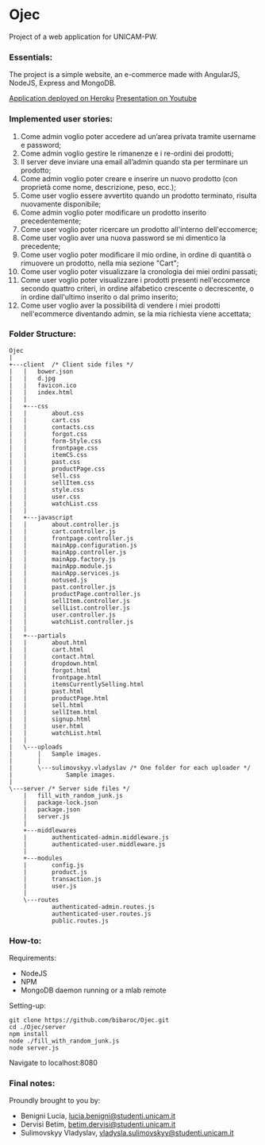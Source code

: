 # Ojec
Project of a web application for UNICAM-PW.

### Essentials: 

The project is a simple website, an e-commerce made with AngularJS, NodeJS, Express and MongoDB.

[Application deployed on Heroku](http://ojec.herokuapp.com)
[Presentation on Youtube](https://www.google.it)

### Implemented user stories:
1. Come admin voglio poter accedere ad un’area privata tramite username e password;
2. Come admin voglio gestire le rimanenze e i re-ordini dei prodotti;
3. Il server deve inviare una email all’admin quando sta per terminare un prodotto;
4. Come admin voglio poter creare e inserire un nuovo prodotto (con proprietà come nome, descrizione, peso, ecc.);
5. Come user voglio essere avvertito quando un prodotto terminato, risulta nuovamente disponibile;
6. Come admin voglio poter modificare un prodotto inserito precedentemente;
7. Come user voglio poter ricercare un prodotto all'interno dell'eccomerce;
8. Come user voglio aver una nuova password se mi dimentico la precedente;  
9. Come user voglio poter modificare il mio ordine, in ordine di quantità o rimuovere un prodotto, nella mia sezione "Cart";
10. Come user voglio poter visualizzare la cronologia dei miei ordini passati;
11. Come user voglio poter visualizzare i prodotti presenti nell'eccomerce secondo quattro criteri, in ordine alfabetico crescente o decrescente, o in ordine dall'ultimo inserito o dal primo inserito;
12. Come user voglio aver la possibilità di vendere i miei prodotti nell'ecommerce diventando admin, se la mia richiesta viene accettata;

### Folder Structure:

    Ojec
    |               
    +---client  /* Client side files */
    |   |   bower.json
    |   |   d.jpg
    |   |   favicon.ico
    |   |   index.html
    |   |   
    |   +---css
    |   |       about.css
    |   |       cart.css
    |   |       contacts.css
    |   |       forgot.css
    |   |       form-Style.css
    |   |       frontpage.css
    |   |       itemCS.css
    |   |       past.css
    |   |       productPage.css
    |   |       sell.css
    |   |       sellItem.css
    |   |       style.css
    |   |       user.css
    |   |       watchList.css
    |   |       
    |   +---javascript
    |   |       about.controller.js
    |   |       cart.controller.js
    |   |       frontpage.controller.js
    |   |       mainApp.configuration.js
    |   |       mainApp.controller.js
    |   |       mainApp.factory.js
    |   |       mainApp.module.js
    |   |       mainApp.services.js
    |   |       notused.js
    |   |       past.controller.js
    |   |       productPage.controller.js
    |   |       sellItem.controller.js
    |   |       sellList.controller.js
    |   |       user.controller.js
    |   |       watchList.controller.js
    |   |       
    |   +---partials
    |   |       about.html
    |   |       cart.html
    |   |       contact.html
    |   |       dropdown.html
    |   |       forgot.html
    |   |       frontpage.html
    |   |       itemsCurrentlySelling.html
    |   |       past.html
    |   |       productPage.html
    |   |       sell.html
    |   |       sellItem.html
    |   |       signup.html
    |   |       user.html
    |   |       watchList.html
    |   |       
    |   \---uploads
    |       |   Sample images.
    |       |   
    |       \---sulimovskyy.vladyslav /* One folder for each uploader */
    |               Sample images.
    |               
    \---server /* Server side files */
        |   fill_with_random_junk.js
        |   package-lock.json
        |   package.json
        |   server.js
        |   
        +---middlewares
        |       authenticated-admin.middleware.js
        |       authenticated-user.middleware.js
        |       
        +---modules
        |       config.js
        |       product.js
        |       transaction.js
        |       user.js
        |           
        \---routes
                authenticated-admin.routes.js
                authenticated-user.routes.js
                public.routes.js
            
### How-to:
Requirements:
* NodeJS 
* NPM 
* MongoDB daemon running or a mlab remote

Setting-up:

    git clone https://github.com/bibaroc/Ojec.git
    cd ./Ojec/server
    npm install 
    node ./fill_with_random_junk.js
    node server.js

Navigate to localhost:8080

### Final notes:

Proundly brought to you by:
* Benigni Lucia, lucia.benigni@studenti.unicam.it
* Dervisi Betim, betim.dervisi@studenti.unicam.it
* Sulimovskyy Vladyslav, vladysla.sulimovskyy@studenti.unicam.it
